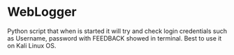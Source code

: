 # WebLogger
Python script that when is started it will try and check login credentials such as Username, password with FEEDBACK showed in terminal. Best to use it on Kali Linux OS.
